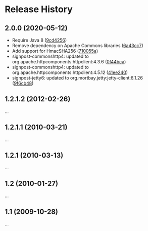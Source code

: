 # Release History

## 2.0.0 (2020-05-12)

- Require Java 8 ([9cd4256](https://github.com/mttkay/signpost/commit/9cd425629900190e2f07ced369bfc0d609041a34))
- Remove dependency on Apache Commons libraries ([6a43cc7](https://github.com/mttkay/signpost/commit/6a43cc7ab0742b569b60790e43e1e3d866462979))
- Add support for HmacSHA256 ([710055a](https://github.com/mttkay/signpost/commit/710055a241ae2031c5d911c6151f32878b440ab8))
- signpost-commonshttp4: updated to org.apache.httpcomponents:httpclient:4.3.6 ([0f44bca](https://github.com/mttkay/signpost/commit/0f44bcad093e19e64213cd1d3a93076e77e57478))
- signpost-commonshttp4: updated to org.apache.httpcomponents:httpclient:4.5.12 ([41ee240](https://github.com/mttkay/signpost/commit/41ee2405762619cf3bc9dc2fbfc7db2bedff1421))
- signpost-jetty6: updated to org.mortbay.jetty:jetty-client:6.1.26 ([9f6cb48](https://github.com/mttkay/signpost/commit/9f6cb4875000b8d679dbb594f3adfe6de100a82e))

## 1.2.1.2 (2012-02-26)

…

## 1.2.1.1 (2010-03-21)

…

## 1.2.1 (2010-03-13)

…

## 1.2 (2010-01-27)

…

## 1.1 (2009-10-28)

…
